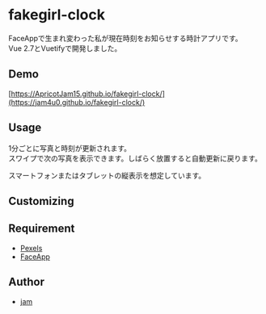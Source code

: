 # fakegirl-clock

FaceAppで生まれ変わった私が現在時刻をお知らせする時計アプリです。  
Vue 2.7とVuetifyで開発しました。

## Demo

[https://ApricotJam15.github.io/fakegirl-clock/](https://jam4u0.github.io/fakegirl-clock/)

## Usage

1分ごとに写真と時刻が更新されます。  
スワイプで次の写真を表示できます。しばらく放置すると自動更新に戻ります。

スマートフォンまたはタブレットの縦表示を想定しています。

## Customizing


## Requirement

* [Pexels](https://www.pexels.com/)
* [FaceApp](https://www.faceapp.com/)

## Author

* [jam](https://github.com/jam4u0)
